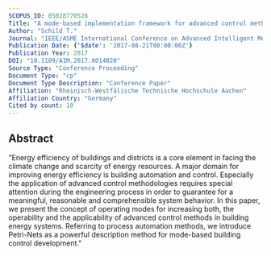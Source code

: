```yaml
---
SCOPUS_ID: 85028770528
Title: "A mode-based implementation framework for advanced control methods in building automation systems with Petri-Nets"
Author: "Schild T."
Journal: "IEEE/ASME International Conference on Advanced Intelligent Mechatronics, AIM"
Publication Date: {'$date': '2017-08-21T00:00:00Z'}
Publication Year: 2017
DOI: "10.1109/AIM.2017.8014020"
Source Type: "Conference Proceeding"
Document Type: "cp"
Document Type Description: "Conference Paper"
Affiliation: "Rheinisch-Westfälische Technische Hochschule Aachen"
Affiliation Country: "Germany"
Cited by count: 10
---
```


## Abstract
"Energy efficiency of buildings and districts is a core element in facing the climate change and scarcity of energy resources. A major domain for improving energy efficiency is building automation and control. Especially the application of advanced control methodologies requires special attention during the engineering process in order to guarantee for a meaningful, reasonable and comprehensible system behavior. In this paper, we present the concept of operating modes for increasing both, the operability and the applicability of advanced control methods in building energy systems. Referring to process automation methods, we introduce Petri-Nets as a powerful description method for mode-based building control development."
